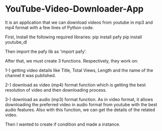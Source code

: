 # YouTube-Video-Downloader-App
It is an application that we can download videos from youtube in mp3 and mp4 format with a few lines of Python code.

First, Install the following required libraries:
pip install pafy
pip install youtube_dl 

Then import the pafy lib as 'import pafy'.

After that, we must create 3 functions. Respectively, they work on:

1-) getting video details like Title, Total Views, Length and the name of the channel it was published.

2-) download as video (mp4) format function which is getting the best resolution of video and then downloading process.

3-) download as audio (mp3) format function. As in video format, it allows downloading the preferred video in audio format from youtube with the best audio features. 
Also with this function, we can get the details of the related video. 

Then I wanted to create if condition and made a instance. 
